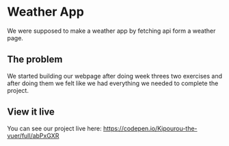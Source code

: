 # Weather App

We were supposed to make a weather app by fetching api form a weather page.

## The problem

We started building our webpage after doing week threes two exercises and after doing them we felt like we had everything we needed to complete the project.

## View it live

You can see our project live here: https://codepen.io/Kipourou-the-vuer/full/abPxGXR
